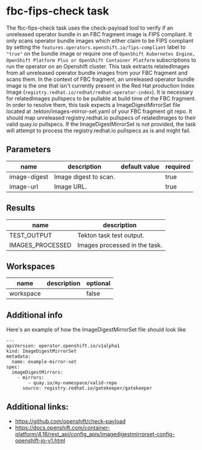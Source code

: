 # fbc-fips-check task

The fbc-fips-check task uses the check-payload tool to verify if an unreleased operator bundle in an FBC fragment image is FIPS compliant. It only scans operator bundle images which either claim to be FIPS compliant by setting the `features.operators.openshift.io/fips-compliant` label to `"true"` on the bundle image or require one of `OpenShift Kubernetes Engine, OpenShift Platform Plus or OpenShift Container Platform` subscriptions to run the operator on an Openshift cluster. This task extracts relatedImages from all unreleased operator bundle images from your FBC fragment and scans them. In the context of FBC fragment, an unreleased operator bundle image is the one that isn't currently present in the Red Hat production Index Image (`registry.redhat.io/redhat/redhat-operator-index`). It is necessary for relatedImages pullspecs to be pullable at build time of the FBC fragment. In order to resolve them, this task expects a ImageDigestMirrorSet file located at .tekton/images-mirror-set.yaml of your FBC fragment git repo. It should map unreleased registry.redhat.io pullspecs of relatedImages to their valid quay.io pullspecs. If the ImageDigestMirrorSet is not provided, the task will attempt to process the registry.redhat.io pullspecs as is and might fail.

## Parameters
|name|description|default value|required|
|---|---|---|---|
|image-digest|Image digest to scan.||true|
|image-url|Image URL.||true|

## Results
|name|description|
|---|---|
|TEST_OUTPUT|Tekton task test output.|
|IMAGES_PROCESSED|Images processed in the task.|

## Workspaces
|name|description|optional|
|---|---|---|
|workspace||false|

## Additional info
Here's an example of how the ImageDigestMirrorSet file should look like

```
---
apiVersion: operator.openshift.io/v1alpha1
kind: ImageDigestMirrorSet
metadata:
  name: example-mirror-set
spec:
  imageDigestMirrors:
    - mirrors:
        - quay.io/my-namespace/valid-repo
      source: registry.redhat.io/gatekeeper/gatekeeper
```

## Additional links:
* https://github.com/openshift/check-payload
* https://docs.openshift.com/container-platform/4.16/rest_api/config_apis/imagedigestmirrorset-config-openshift-io-v1.html
